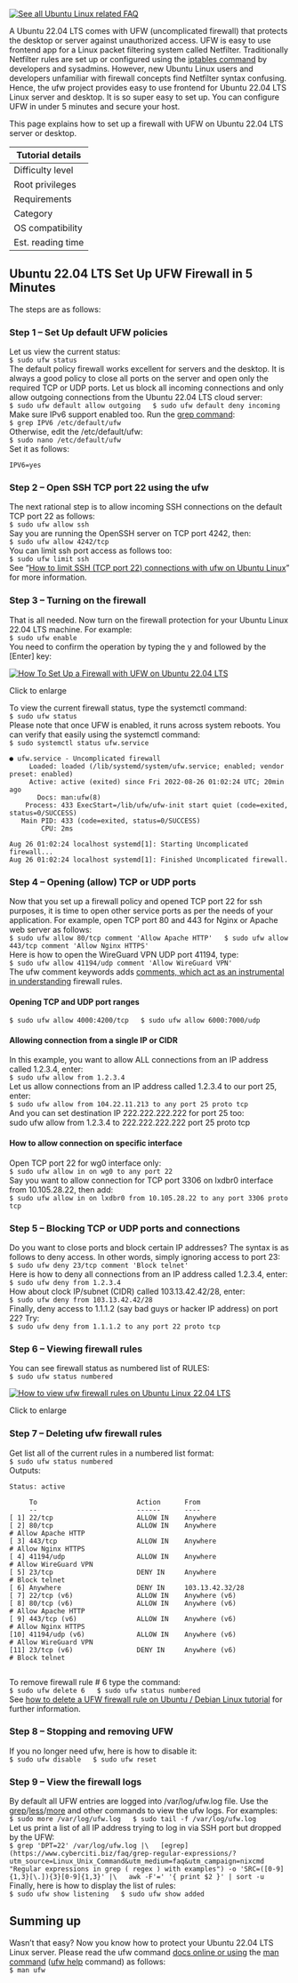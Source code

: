 [![See all Ubuntu Linux related FAQ](https://www.cyberciti.biz/media/new/category/old/ubuntu-logo.jpg)](https://www.cyberciti.biz/faq/category/ubuntu-linux/ "See all Ubuntu Linux related FAQ")

A Ubuntu 22.04 LTS comes with UFW (uncomplicated firewall) that protects the desktop or server against unauthorized access. UFW is easy to use frontend app for a Linux packet filtering system called Netfilter. Traditionally Netfilter rules are set up or configured using the [iptables command](https://www.cyberciti.biz/tips/linux-iptables-examples.html?utm_source=Linux_Unix_Command&utm_medium=faq&utm_campaign=nixcmd "Linux 25 Iptables Netfilter Firewall Examples") by developers and sysadmins. However, new Ubuntu Linux users and developers unfamiliar with firewall concepts find Netfilter syntax confusing. Hence, the ufw project provides easy to use frontend for Ubuntu 22.04 LTS Linux server and desktop. It is so super easy to set up. You can configure UFW in under 5 minutes and secure your host.  
  
This page explains how to set up a firewall with UFW on Ubuntu 22.04 LTS server or desktop.

| Tutorial details |
| --- |
| Difficulty level | [Easy](https://www.cyberciti.biz/faq/tag/easy/ "See all Easy Linux / Unix System Administrator Tutorials") |
| Root privileges | [Yes](https://www.cyberciti.biz/faq/how-can-i-log-in-as-root/ "See how to login as root user") |
| Requirements | Linux terminal |
| Category | [Firewall](https://www.cyberciti.biz/faq/ubuntu-22-04-lts-set-up-ufw-firewall-in-5-minutes/#Firewall "See ALL other tutorials in Firewall category") |
| OS compatibility | [Debian](https://www.cyberciti.biz/faq/category/debian-ubuntu/ "See all Debian Linux tutorials") • [Linux](https://www.cyberciti.biz/faq/category/linux/ "See all Linux distributions tutorials") • Mint • [Ubuntu](https://www.cyberciti.biz/faq/category/ubuntu-linux/ "See all Ubuntu Linux tutorials") |
| Est. reading time | 6 minutes |

## Ubuntu 22.04 LTS Set Up UFW Firewall in 5 Minutes

The steps are as follows:

### Step 1 – Set Up default UFW policies

Let us view the current status:  
`$ sudo ufw status`  
The default policy firewall works excellent for servers and the desktop. It is always a good policy to close all ports on the server and open only the required TCP or UDP ports. Let us block all incoming connections and only allow outgoing connections from the Ubuntu 22.04 LTS cloud server:  
`$ sudo ufw default allow outgoing   $ sudo ufw default deny incoming`  
Make sure IPv6 support enabled too. Run the [grep command](https://www.cyberciti.biz/faq/howto-use-grep-command-in-linux-unix/?utm_source=Linux_Unix_Command&utm_medium=faq&utm_campaign=nixcmd "How to use grep command in Linux/ Unix with examples"):  
`$ grep IPV6 /etc/default/ufw`  
Otherwise, edit the /etc/default/ufw:  
`$ sudo nano /etc/default/ufw`  
Set it as follows:

```
IPV6=yes
```

### Step 2 – Open SSH TCP port 22 using the ufw

The next rational step is to allow incoming SSH connections on the default TCP port 22 as follows:  
`$ sudo ufw allow ssh`  
Say you are running the OpenSSH server on TCP port 4242, then:  
`$ sudo ufw allow 4242/tcp`  
You can limit ssh port access as follows too:  
`$ sudo ufw limit ssh`  
See “[How to limit SSH (TCP port 22) connections with ufw on Ubuntu Linux](https://www.cyberciti.biz/faq/howto-limiting-ssh-connections-with-ufw-on-ubuntu-debian/ "How to limit SSH (TCP port 22) connections with ufw on Ubuntu Linux")” for more information.

### Step 3 – Turning on the firewall

That is all needed. Now turn on the firewall protection for your Ubuntu Linux 22.04 LTS machine. For example:  
`$ sudo ufw enable`  
You need to confirm the operation by typing the y and followed by the \[Enter\] key:  

[![How To Set Up a Firewall with UFW on Ubuntu 22.04 LTS](https://www.cyberciti.biz/media/new/faq/2022/08/How-To-Set-Up-a-Firewall-with-UFW-on-Ubuntu-22.04-LTS-599x439.png)](https://www.cyberciti.biz/media/new/faq/2022/08/How-To-Set-Up-a-Firewall-with-UFW-on-Ubuntu-22.04-LTS.png)

Click to enlarge

To view the current firewall status, type the systemctl command:  
`$ sudo ufw status`  
Please note that once UFW is enabled, it runs across system reboots. You can verify that easily using the systemctl command:  
`$ sudo systemctl status ufw.service`

```
● ufw.service - Uncomplicated firewall
     Loaded: loaded (/lib/systemd/system/ufw.service; enabled; vendor preset: enabled)
     Active: active (exited) since Fri 2022-08-26 01:02:24 UTC; 20min ago
       Docs: man:ufw(8)
    Process: 433 ExecStart=/lib/ufw/ufw-init start quiet (code=exited, status=0/SUCCESS)
   Main PID: 433 (code=exited, status=0/SUCCESS)
        CPU: 2ms

Aug 26 01:02:24 localhost systemd[1]: Starting Uncomplicated firewall...
Aug 26 01:02:24 localhost systemd[1]: Finished Uncomplicated firewall.

```

### Step 4 – Opening (allow) TCP or UDP ports

Now that you set up a firewall policy and opened TCP port 22 for ssh purposes, it is time to open other service ports as per the needs of your application. For example, open TCP port 80 and 443 for Nginx or Apache web server as follows:  
`$ sudo ufw allow 80/tcp comment 'Allow Apache HTTP'   $ sudo ufw allow 443/tcp comment 'Allow Nginx HTTPS'`  
Here is how to open the WireGuard VPN UDP port 41194, type:  
`$ sudo ufw allow 41194/udp comment 'Allow WireGuard VPN'`  
The ufw comment keywords adds [comments, which act as an instrumental in understanding](https://www.cyberciti.biz/faq/howto-adding-comments-to-ufw-firewall-rule/ "How do you add comments on UFW firewall rule?") firewall rules.

#### Opening TCP and UDP port ranges

`$ sudo ufw allow 4000:4200/tcp   $ sudo ufw allow 6000:7000/udp`

#### Allowing connection from a single IP or CIDR

In this example, you want to allow ALL connections from an IP address called 1.2.3.4, enter:  
`$ sudo ufw allow from 1.2.3.4`  
Let us allow connections from an IP address called 1.2.3.4 to our port 25, enter:  
`$ sudo ufw allow from 104.22.11.213 to any port 25 proto tcp`  
And you can set destination IP 222.222.222.222 for port 25 too:  
sudo ufw allow from 1.2.3.4 to 222.222.222.222 port 25 proto tcp

#### How to allow connection on specific interface

Open TCP port 22 for wg0 interface only:  
`$ sudo ufw allow in on wg0 to any port 22`  
Say you want to allow connection for TCP port 3306 on lxdbr0 interface from 10.105.28.22, then add:  
`$ sudo ufw allow in on lxdbr0 from 10.105.28.22 to any port 3306 proto tcp`

### Step 5 – Blocking TCP or UDP ports and connections

Do you want to close ports and block certain IP addresses? The syntax is as follows to deny access. In other words, simply ignoring access to port 23:  
`$ sudo ufw deny 23/tcp comment 'Block telnet'`  
Here is how to deny all connections from an IP address called 1.2.3.4, enter:  
`$ sudo ufw deny from 1.2.3.4`  
How about clock IP/subnet (CIDR) called 103.13.42.42/28, enter:  
`$ sudo ufw deny from 103.13.42.42/28`  
Finally, deny access to 1.1.1.2 (say bad guys or hacker IP address) on port 22? Try:  
`$ sudo ufw deny from 1.1.1.2 to any port 22 proto tcp`

### Step 6 – Viewing firewall rules

You can see firewall status as numbered list of RULES:  
`$ sudo ufw status numbered`  

[![How to view ufw firewall rules on Ubuntu Linux 22.04 LTS](https://www.cyberciti.biz/media/new/faq/2022/08/How-to-view-ufw-firewall-rules-on-Ubuntu-Linux-22.04-LTS-599x240.png)](https://www.cyberciti.biz/media/new/faq/2022/08/How-to-view-ufw-firewall-rules-on-Ubuntu-Linux-22.04-LTS.png)

Click to enlarge

### Step 7 – Deleting ufw firewall rules

Get list all of the current rules in a numbered list format:  
`$ sudo ufw status numbered`  
Outputs:

```
Status: active

     To                         Action      From
     --                         ------      ----
[ 1] 22/tcp                     ALLOW IN    Anywhere                  
[ 2] 80/tcp                     ALLOW IN    Anywhere                   # Allow Apache HTTP
[ 3] 443/tcp                    ALLOW IN    Anywhere                   # Allow Nginx HTTPS
[ 4] 41194/udp                  ALLOW IN    Anywhere                   # Allow WireGuard VPN
[ 5] 23/tcp                     DENY IN     Anywhere                   # Block telnet
[ 6] Anywhere                   DENY IN     103.13.42.32/28           
[ 7] 22/tcp (v6)                ALLOW IN    Anywhere (v6)             
[ 8] 80/tcp (v6)                ALLOW IN    Anywhere (v6)              # Allow Apache HTTP
[ 9] 443/tcp (v6)               ALLOW IN    Anywhere (v6)              # Allow Nginx HTTPS
[10] 41194/udp (v6)             ALLOW IN    Anywhere (v6)              # Allow WireGuard VPN
[11] 23/tcp (v6)                DENY IN     Anywhere (v6)              # Block telnet


```

To remove firewall rule # 6 type the command:  
`$ sudo ufw delete 6   $ sudo ufw status numbered`  
See [how to delete a UFW firewall rule on Ubuntu / Debian Linux tutorial](https://www.cyberciti.biz/faq/how-to-delete-a-ufw-firewall-rule-on-ubuntu-debian-linux/ "How to delete a UFW firewall rule on Ubuntu / Debian Linux") for further information.

### Step 8 – Stopping and removing UFW

If you no longer need ufw, here is how to disable it:  
`$ sudo ufw disable   $ sudo ufw reset`

### Step 9 – View the firewall logs

By default all UFW entries are logged into /var/log/ufw.log file. Use the [grep](https://www.cyberciti.biz/faq/howto-use-grep-command-in-linux-unix/?utm_source=Linux_Unix_Command&utm_medium=faq&utm_campaign=nixcmd "How to use grep command in Linux/ Unix with examples")/[less](https://www.cyberciti.biz/faq/howto-use-grep-command-in-linux-unix/?utm_source=Linux_Unix_Command&utm_medium=faq&utm_campaign=nixcmd "How to use grep command in Linux/ Unix with examples")/[more](https://www.cyberciti.biz/faq/howto-use-grep-command-in-linux-unix/?utm_source=Linux_Unix_Command&utm_medium=faq&utm_campaign=nixcmd "How to use grep command in Linux/ Unix with examples") and other commands to view the ufw logs. For examples:  
`$ sudo more /var/log/ufw.log   $ sudo tail -f /var/log/ufw.log`  
Let us print a list of all IP address trying to log in via SSH port but dropped by the UFW:  
`$ grep 'DPT=22' /var/log/ufw.log |\   [egrep](https://www.cyberciti.biz/faq/grep-regular-expressions/?utm_source=Linux_Unix_Command&utm_medium=faq&utm_campaign=nixcmd "Regular expressions in grep ( regex ) with examples") -o 'SRC=([0-9]{1,3}[\.]){3}[0-9]{1,3}' |\   awk -F'=' '{ print $2 }' | sort -u`  
Finally, here is how to display the list of rules:  
`$ sudo ufw show listening   $ sudo ufw show added`

## Summing up

Wasn’t that easy? Now you know how to protect your Ubuntu 22.04 LTS Linux server. Please read the ufw command [docs online or using](https://help.ubuntu.com/community/UFW) the [man command](https://bash.cyberciti.biz/guide/Man_command?utm_source=Linux_Unix_Command&utm_medium=faq&utm_campaign=nixcmd "Man command - Linux Bash Shell Scripting Tutorial Wiki") ([ufw help](https://bash.cyberciti.biz/guide/Help_command?utm_source=Linux_Unix_Command&utm_medium=faq&utm_campaign=nixcmd "Help command - Linux Bash Shell Scripting Tutorial Wiki") command) as follows:  
`$ man ufw`